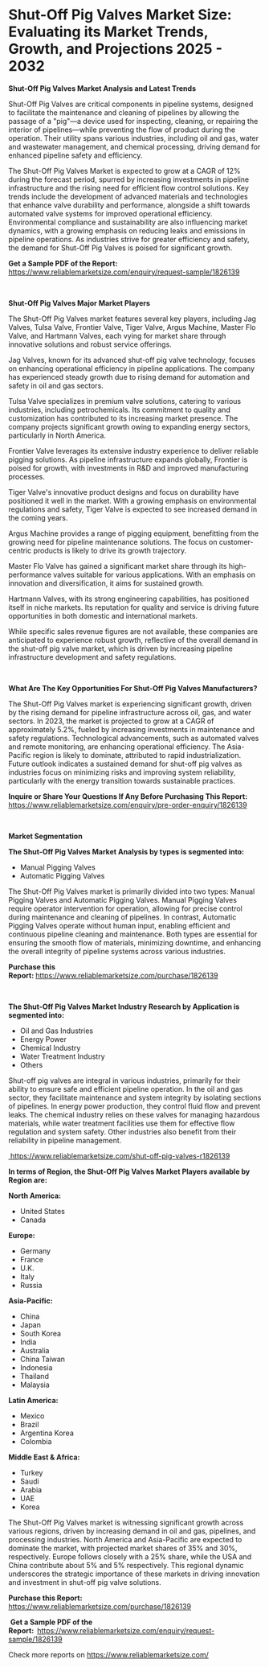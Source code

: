 <p><h1>Shut-Off Pig Valves Market Size: Evaluating its Market Trends, Growth, and Projections 2025 - 2032</h1></p><p><strong>Shut-Off Pig Valves Market Analysis and Latest Trends</strong></p>
<p><p>Shut-Off Pig Valves are critical components in pipeline systems, designed to facilitate the maintenance and cleaning of pipelines by allowing the passage of a "pig"—a device used for inspecting, cleaning, or repairing the interior of pipelines—while preventing the flow of product during the operation. Their utility spans various industries, including oil and gas, water and wastewater management, and chemical processing, driving demand for enhanced pipeline safety and efficiency.</p><p>The Shut-Off Pig Valves Market is expected to grow at a CAGR of 12% during the forecast period, spurred by increasing investments in pipeline infrastructure and the rising need for efficient flow control solutions. Key trends include the development of advanced materials and technologies that enhance valve durability and performance, alongside a shift towards automated valve systems for improved operational efficiency. Environmental compliance and sustainability are also influencing market dynamics, with a growing emphasis on reducing leaks and emissions in pipeline operations. As industries strive for greater efficiency and safety, the demand for Shut-Off Pig Valves is poised for significant growth.</p></p>
<p><strong>Get a Sample PDF of the Report:&nbsp;</strong> <a href="https://www.reliablemarketsize.com/enquiry/request-sample/1826139?utm_campaign=2580&utm_medium=2&utm_source=Github&utm_content=ia&utm_term=28022025&utm_id=shut-off-pig-valves">https://www.reliablemarketsize.com/enquiry/request-sample/1826139</a></p>
<p>&nbsp;</p>
<p><strong>Shut-Off Pig Valves Major Market Players</strong></p>
<p><p>The Shut-Off Pig Valves market features several key players, including Jag Valves, Tulsa Valve, Frontier Valve, Tiger Valve, Argus Machine, Master Flo Valve, and Hartmann Valves, each vying for market share through innovative solutions and robust service offerings.</p><p>Jag Valves, known for its advanced shut-off pig valve technology, focuses on enhancing operational efficiency in pipeline applications. The company has experienced steady growth due to rising demand for automation and safety in oil and gas sectors.</p><p>Tulsa Valve specializes in premium valve solutions, catering to various industries, including petrochemicals. Its commitment to quality and customization has contributed to its increasing market presence. The company projects significant growth owing to expanding energy sectors, particularly in North America.</p><p>Frontier Valve leverages its extensive industry experience to deliver reliable pigging solutions. As pipeline infrastructure expands globally, Frontier is poised for growth, with investments in R&D and improved manufacturing processes.</p><p>Tiger Valve's innovative product designs and focus on durability have positioned it well in the market. With a growing emphasis on environmental regulations and safety, Tiger Valve is expected to see increased demand in the coming years.</p><p>Argus Machine provides a range of pigging equipment, benefitting from the growing need for pipeline maintenance solutions. The focus on customer-centric products is likely to drive its growth trajectory.</p><p>Master Flo Valve has gained a significant market share through its high-performance valves suitable for various applications. With an emphasis on innovation and diversification, it aims for sustained growth.</p><p>Hartmann Valves, with its strong engineering capabilities, has positioned itself in niche markets. Its reputation for quality and service is driving future opportunities in both domestic and international markets.</p><p>While specific sales revenue figures are not available, these companies are anticipated to experience robust growth, reflective of the overall demand in the shut-off pig valve market, which is driven by increasing pipeline infrastructure development and safety regulations.</p></p>
<p>&nbsp;</p>
<p><strong>What Are The Key Opportunities For Shut-Off Pig Valves Manufacturers?</strong></p>
<p><p>The Shut-Off Pig Valves market is experiencing significant growth, driven by the rising demand for pipeline infrastructure across oil, gas, and water sectors. In 2023, the market is projected to grow at a CAGR of approximately 5.2%, fueled by increasing investments in maintenance and safety regulations. Technological advancements, such as automated valves and remote monitoring, are enhancing operational efficiency. The Asia-Pacific region is likely to dominate, attributed to rapid industrialization. Future outlook indicates a sustained demand for shut-off pig valves as industries focus on minimizing risks and improving system reliability, particularly with the energy transition towards sustainable practices.</p></p>
<p><strong>Inquire or Share Your Questions If Any Before Purchasing This Report:</strong> <a href="https://www.reliablemarketsize.com/enquiry/pre-order-enquiry/1826139?utm_campaign=2580&utm_medium=2&utm_source=Github&utm_content=ia&utm_term=28022025&utm_id=shut-off-pig-valves">https://www.reliablemarketsize.com/enquiry/pre-order-enquiry/1826139</a></p>
<p>&nbsp;</p>
<p><strong>Market Segmentation</strong></p>
<p><strong>The Shut-Off Pig Valves Market Analysis by types is segmented into:</strong></p>
<p><ul><li>Manual Pigging Valves</li><li>Automatic Pigging Valves</li></ul></p>
<p><p>The Shut-Off Pig Valves market is primarily divided into two types: Manual Pigging Valves and Automatic Pigging Valves. Manual Pigging Valves require operator intervention for operation, allowing for precise control during maintenance and cleaning of pipelines. In contrast, Automatic Pigging Valves operate without human input, enabling efficient and continuous pipeline cleaning and maintenance. Both types are essential for ensuring the smooth flow of materials, minimizing downtime, and enhancing the overall integrity of pipeline systems across various industries.</p></p>
<p><strong>Purchase this Report:&nbsp;</strong><a href="https://www.reliablemarketsize.com/purchase/1826139?utm_campaign=2580&utm_medium=2&utm_source=Github&utm_content=ia&utm_term=28022025&utm_id=shut-off-pig-valves">https://www.reliablemarketsize.com/purchase/1826139</a></p>
<p>&nbsp;</p>
<p><strong>The Shut-Off Pig Valves Market Industry Research by Application is segmented into:</strong></p>
<p><ul><li>Oil and Gas Industries</li><li>Energy Power</li><li>Chemical Industry</li><li>Water Treatment Industry</li><li>Others</li></ul></p>
<p><p>Shut-off pig valves are integral in various industries, primarily for their ability to ensure safe and efficient pipeline operation. In the oil and gas sector, they facilitate maintenance and system integrity by isolating sections of pipelines. In energy power production, they control fluid flow and prevent leaks. The chemical industry relies on these valves for managing hazardous materials, while water treatment facilities use them for effective flow regulation and system safety. Other industries also benefit from their reliability in pipeline management.</p></p>
<p><a href="https://www.reliablemarketsize.com/shut-off-pig-valves-r1826139?utm_campaign=2580&utm_medium=2&utm_source=Github&utm_content=ia&utm_term=28022025&utm_id=shut-off-pig-valves">&nbsp;https://www.reliablemarketsize.com/shut-off-pig-valves-r1826139</a></p>
<p><strong>In terms of Region, the Shut-Off Pig Valves Market Players available by Region are:</strong></p>
<p>
    <p> <strong> North America: </strong>
        <ul>
            <li>United States</li>
            <li>Canada</li>
        </ul>
        </p> 
    <p> <strong> Europe: </strong>
        <ul>
            <li>Germany</li>
            <li>France</li>
            <li>U.K.</li>
            <li>Italy</li>
            <li>Russia</li>
        </ul>
        </p> 
    <p> <strong> Asia-Pacific: </strong>
        <ul>
            <li>China</li>
            <li>Japan</li>
            <li>South Korea</li>
            <li>India</li>
            <li>Australia</li>
            <li>China Taiwan</li>
            <li>Indonesia</li>
            <li>Thailand</li>
            <li>Malaysia</li>
        </ul>
        </p> 
    <p> <strong> Latin America: </strong>
        <ul>
            <li>Mexico</li>
            <li>Brazil</li>
            <li>Argentina Korea</li>
            <li>Colombia</li>
        </ul>
        </p> 
    <p> <strong> Middle East & Africa: </strong>
        <ul>
            <li>Turkey</li>
            <li>Saudi</li>
            <li>Arabia</li>
            <li>UAE</li>
            <li>Korea</li>
        </ul>
    </p>
    </p>
<p><p>The Shut-Off Pig Valves market is witnessing significant growth across various regions, driven by increasing demand in oil and gas, pipelines, and processing industries. North America and Asia-Pacific are expected to dominate the market, with projected market shares of 35% and 30%, respectively. Europe follows closely with a 25% share, while the USA and China contribute about 5% and 5% respectively. This regional dynamic underscores the strategic importance of these markets in driving innovation and investment in shut-off pig valve solutions.</p></p>
<p><strong>Purchase this Report: </strong><a href="https://www.reliablemarketsize.com/purchase/1826139?utm_campaign=2580&utm_medium=2&utm_source=Github&utm_content=ia&utm_term=28022025&utm_id=shut-off-pig-valves">https://www.reliablemarketsize.com/purchase/1826139</a></p>
<p>&nbsp;<strong>Get a Sample PDF of the Report:&nbsp;&nbsp;</strong><a href="https://www.reliablemarketsize.com/enquiry/request-sample/1826139?utm_campaign=2580&utm_medium=2&utm_source=Github&utm_content=ia&utm_term=28022025&utm_id=shut-off-pig-valves">https://www.reliablemarketsize.com/enquiry/request-sample/1826139</a></p>
<p><strong></strong></p>
<p>Check more reports on <a href="https://www.reliablemarketsize.com/?utm_campaign=2580&utm_medium=2&utm_source=Github&utm_content=ia&utm_term=28022025&utm_id=shut-off-pig-valves">https://www.reliablemarketsize.com/</a></p>